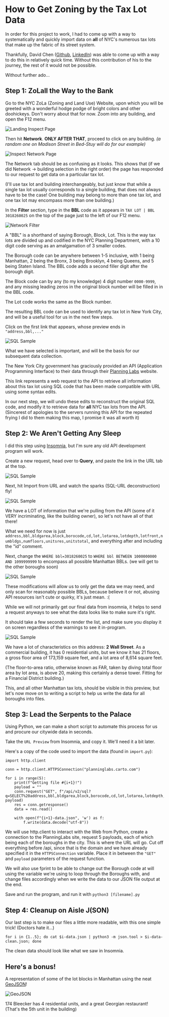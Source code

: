 # How to Get Zoning by the Tax Lot Data

In order for this project to work, I had to come up with a way to systematically and quickly import data on <b>all</b> of NYC's numerous tax lots that make up the fabric of its street system.

Thankfully, David Chen (<a href="https://github.com/TheEgghead27">Github</a>, <a href="https://www.linkedin.com/in/david-lin-chen/">LinkedIn</a>) was able to come up with a way to do this in relatively quick time. Without this contribution of his to the journey, the rest of it would not be possible.

Without further ado...

## Step 1: ZoLall the Way to the Bank 
Go to the NYC ZoLa (Zoning and Land Use) Website, upon which you will be greeted with a wonderful hodge podge of bright colors and other doohickeys. Don't worry about that for now. Zoom into any building, and open the F12 menu.

![Landing Inspect Page](https://github.com/doke05c/NYCDensityMapper/blob/main/guides/data_collection/zolasc1.PNG)

Then hit <b>Network</b>. <b>ONLY AFTER THAT</b>, proceed to click on any building. <i>(a random one on Madison Street in Bed-Stuy will do for our example)</i>

![Inspect Network Page](https://github.com/doke05c/NYCDensityMapper/blob/main/guides/data_collection/zolasc2.PNG)

The Network tab should be as confusing as it looks. This shows that (if we did Network -> building selection in the right order) the page has responded to our request to get data on a particular tax lot. 

(I'll use tax lot and building interchangeably, but just know that while a single tax lot usually corresponds to a single building, that does not always have to be the case! One building may belong to more than one tax lot, and one tax lot may encompass more than one building.)

In the <b>Filter</b> section, type in the <b>BBL</b> code as it appears in
`TAX LOT | BBL 3018260025` on the top of the page just to the left of our F12 menu. 


![Network Filter](https://github.com/doke05c/NYCDensityMapper/blob/main/guides/data_collection/zolasc3.PNG)

A "BBL" is a shorthand of saying Borough, Block, Lot. This is the way tax lots are divided up and codified in the NYC Planning Department, with a 10 digit code serving as an amalgamation of 3 smaller codes.

The Borough code can be anywhere between 1-5 inclusive, with 1 being Manhattan, 2 being the Bronx, 3 being Brooklyn, 4 being Queens, and 5 being Staten Island. The BBL code adds a second filler digit after the borough digit.

The Block code can by any (to my knowledge) 4 digit number `0000-9999`, and any missing leading zeros in the original block number will be filled in in the BBL code.

The Lot code works the same as the Block number.

The resulting BBL code can be used to identify any tax lot in New York City, and will be a useful tool for us in the next few steps.

Click on the first link that appears, whose preview ends in `"address,bbl,..."`

![SQL Sample](https://github.com/doke05c/NYCDensityMapper/blob/main/guides/data_collection/zolasc4.PNG)

What we have selected is important, and will be the basis for our subsequent data collection.

The New York City government has graciously provided an API (Application Programming Interface) to their data through their <a href="https://labs.planning.nyc.gov/">Planning Labs</a> website. 

This link represents a web request to the API to retrieve all information about this tax lot using SQL code that has been made compatible with URL using some syntax edits. 

In our next step, we will undo these edits to reconstruct the original SQL code, and modify it to retrieve data for <b>all</b> NYC tax lots from the API. (Sincerest of apologies to the servers running this API for the repeated frying I did to them making this map, I promise it was all worth it)

## Step 2: We Aren't Getting Any Sleep

I did this step using <a href="https://insomnia.rest/download">Insomnia</a>, but I'm sure any old API development program will work.

Create a new request, head over to <b>Query</b>, and paste the link in the URL tab at the top.

![SQL Sample](https://github.com/doke05c/NYCDensityMapper/blob/main/guides/data_collection/insomniasc1.PNG)

Next, hit Import from URL and watch the sparks (SQL-URL deconstruction) fly!

![SQL Sample](https://github.com/doke05c/NYCDensityMapper/blob/main/guides/data_collection/insomniasc2.PNG)

We have a LOT of information that we're pulling from the API (some of it VERY incriminating, like the building owner), so let's not have all of that there!

What we need for now is just `address,bbl,bldgarea,block,borocode,cd,lot,lotarea,lotdepth,lotfront,numbldgs,numfloors,unitsres,unitstotal`, and everything after and including the "id" comment.

Next, change the `WHERE bbl=3018260025` to `WHERE bbl BETWEEN 1000000000 AND 1099999999` to encompass all possible Manhattan BBLs. (we will get to the other boroughs soon)

![SQL Sample](https://github.com/doke05c/NYCDensityMapper/blob/main/guides/data_collection/insomniasc3.PNG)

These modifications will allow us to only get the data we may need, and only scan for reasonably possible BBLs, because believe it or not, abusing API resources isn't cute or quirky, it's just mean. :(

While we will not primarily get our final data from insomnia, it helps to send a request anyways to see what the data looks like to make sure it's right.

It should take a few seconds to render the list, and make sure you display it on screen regardless of the warnings to see it in-program. 

![SQL Sample](https://github.com/doke05c/NYCDensityMapper/blob/main/guides/data_collection/insomniasc4.PNG)

We have a lot of characteristics on this address: <b>2 Wall Street</b>. 
As a commercial building, it has 0 residential units, but we know it has 21 floors, a gross floor area of 173,159 square feet, and a lot area of 8,614 square feet. 

(The floor-to-area ratio, otherwise known as FAR, taken by diving total floor area by lot area, is above 20, making this certainly a dense tower. Fitting for a Financial District building.)

This, and all other Manhattan tax lots, should be visible in this preview, but let's now move on to writing a script to help us write the data for all boroughs into files.

## Step 3: Lead the Serpents to the Palace

Using Python, we can make a short script to automate this process for us and procure our citywide data in seconds.

Take the `URL Preview` from Insomnia, and copy it. We'll need it a bit later.

Here's a copy of the code used to import the data (found in `import.py`):

```
import http.client

conn = http.client.HTTPSConnection("planninglabs.carto.com")

for i in range(5):
    print(f"Getting file #{i+1}!")
    payload = ""
    conn.request("GET", f"/api/v2/sql?q=SELECT%20address,bbl,bldgarea,block,borocode,cd,lot,lotarea,lotdepth,lotfront,numbldgs,numfloors,unitsres,unitstotal,%20%20%20%20%2F*%20id%3A3018260025%20*%2F%20%20%20%20st_x(st_centroid(the_geom))%20as%20lon,%20st_y(st_centroid(the_geom))%20as%20lat,%20%20%20%20the_geom,%20bbl%20AS%20id%20FROM%20dcp_mappluto%20WHERE%20bbl%20BETWEEN%20{i+1}000000000%20AND%20{i+1}099999999&format=geojson", payload)
    res = conn.getresponse()
    data = res.read()

    with open(f"{i+1}-data.json", 'w') as f:
        f.write(data.decode("utf-8"))
```

We will use http.client to interact with the Web from Python, create a connection to the PlanningLabs site, request 5 payloads, each of which being each of the boroughs in the city. This is where the URL will go. Cut off everything before /api, since that is the domain and we have already specified it in the `HTTPSConnection` variable. Place it in between the `"GET"` and `payload` parameters of the request function. 

We will also use fprint to be able to change out the Borough code at will using the variable we're using to loop through the Boroughs with, and change files accordingly when we write the data to our JSON file output at the end.

Save and run the program, and run it with `python3 [filename].py`

## Step 4: Cleanup on Aisle J(SON)

Our last step is to make our files a little more readable, with this one simple trick! (Doctors hate it...)

`for i in {1..5}; do cat $i-data.json | python3 -m json.tool > $i-data-clean.json; done`

The clean data should look like what we saw in Insomnia. 

## Here's a bonus!

A representation of some of the lot blocks in Manhattan using the neat <a href="https://geojson.io/">GeoJSON</a>!

![GeoJSON](https://github.com/doke05c/NYCDensityMapper/blob/main/guides/data_collection/geojson1.PNG)

174 Bleecker has 4 residential units, and a great Georgian restaurant! (That's the 5th unit in the building)